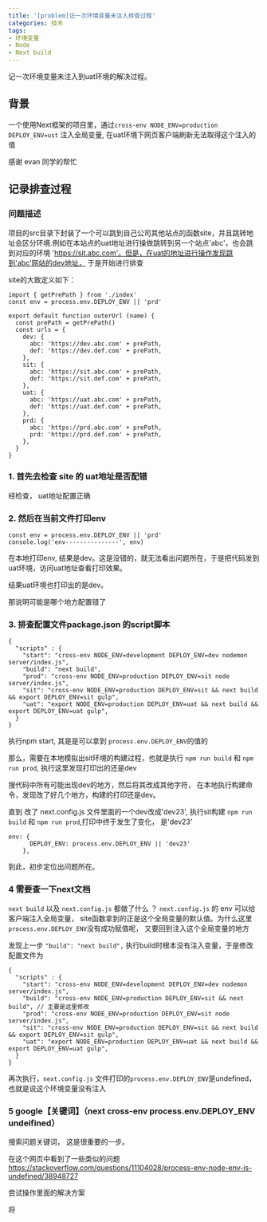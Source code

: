 ```yaml
---
title: '[problem]记一次环境变量未注入排查过程'
categories: 技术
tags: 
- 环境变量
- Node
- Next build
---
```


记一次环境变量未注入到uat环境的解决过程。
<!-- more -->

## 背景
一个使用Next框架的项目里，通过`cross-env NODE_ENV=production DEPLOY_ENV=ust` 注入全局变量, 在uat环境下网页客户端刷新无法取得这个注入的值

感谢 evan 同学的帮忙

## 记录排查过程

### 问题描述
项目的src目录下封装了一个可以跳到自己公司其他站点的函数site，并且跳转地址会区分环境.例如在本站点的uat地址进行操做跳转到另一个站点'abc'，也会跳到对应的环境 'https://sit.abc.com'。但是，在uat的地址进行操作发现跳到'abc'网站的dev地址， 于是开始进行排查

site的大致定义如下：
```
import { getPrePath } from './index'
const env = process.env.DEPLOY_ENV || 'prd'

export default function outerUrl (name) {
  const prePath = getPrePath()
  const urls = {
    dev: {
      abc: 'https://dev.abc.com' + prePath,
      def: 'https://dev.def.com' + prePath,
    },
    sit: {
      abc: 'https://sit.abc.com' + prePath,
      def: 'https://sit.def.com' + prePath,
    },
    uat: {
      abc: 'https://uat.abc.com' + prePath,
      def: 'https://uat.def.com' + prePath,
    },
    prd: {
      abc: 'https://prd.abc.com' + prePath,
      prd: 'https://prd.def.com' + prePath,
    },
  }
}
```

### 1. 首先去检查 site 的 uat地址是否配错
经检查， uat地址配置正确

### 2. 然后在当前文件打印env
```
const env = process.env.DEPLOY_ENV || 'prd'
console.log('env---------------', env)
```
在本地打印env, 结果是dev。这是没错的，就无法看出问题所在，于是把代码发到uat环境，访问uat地址查看打印效果。

结果uat环境也打印出的是dev。

那说明可能是哪个地方配置错了


### 3. 排查配置文件package.json 的script脚本
```
{
  "scripts" : {
    "start": "cross-env NODE_ENV=development DEPLOY_ENV=dev nodemon server/index.js",
    "build": "next build",
    "prod": "cross-env NODE_ENV=production DEPLOY_ENV=sit node server/index.js",
    "sit": "cross-env NODE_ENV=production DEPLOY_ENV=sit && next build && export DEPLOY_ENV=sit gulp",
    "uat": "export NODE_ENV=production DEPLOY_ENV=uat && next build && export DEPLOY_ENV=uat gulp",
  }
}
```

执行npm start, 其是是可以拿到 `process.env.DEPLOY_ENV`的值的

那么，需要在本地模拟出sit环境的构建过程，也就是执行 `npm run build` 和 `npm run prod`,  执行这里发现打印出的还是dev

搜代码中所有可能出现dev的地方，然后将其改成其他字符， 在本地执行构建命令，发现改了好几个地方，构建的打印还是dev。

直到 改了 next.config.js 文件里面的一个dev改成'dev23', 执行sit构建 `npm run build` 和 `npm run prod`,打印中终于发生了变化， 是'dev23'
```
env: {
      DEPLOY_ENV: process.env.DEPLOY_ENV || 'dev23'
    },
```

到此，初步定位出问题所在。

### 4 需要查一下next文档
`next build` 以及  `next.config.js` 都做了什么 ？
  `next.config.js` 的 env 可以给客户端注入全局变量， site函数拿到的正是这个全局变量的默认值。为什么这里`process.env.DEPLOY_ENV`没有成功赋值呢， 又要回到注入这个全局变量的地方

发现上一步 `"build": "next build",`  执行build时根本没有注入变量，于是修改配置文件为
```
{
  "scripts" : {
    "start": "cross-env NODE_ENV=development DEPLOY_ENV=dev nodemon server/index.js",
    "build": "cross-env NODE_ENV=production DEPLOY_ENV=sit && next build", // 主要是这里修改
    "prod": "cross-env NODE_ENV=production DEPLOY_ENV=sit node server/index.js",
    "sit": "cross-env NODE_ENV=production DEPLOY_ENV=sit && next build && export DEPLOY_ENV=sit gulp",
    "uat": "export NODE_ENV=production DEPLOY_ENV=uat && next build && export DEPLOY_ENV=uat gulp",
  }
}
```

再次执行，`next.config.js` 文件打印的`process.env.DEPLOY_ENV`是undefined，也就是说这个环境变量没有注入

### 5 google【关键词】（next cross-env process.env.DEPLOY_ENV undeifined）
搜索问题关键词， 这是很重要的一步。

在这个网页中看到了一些类似的问题
https://stackoverflow.com/questions/11104028/process-env-node-env-is-undefined/38948727

尝试操作里面的解决方案

将


